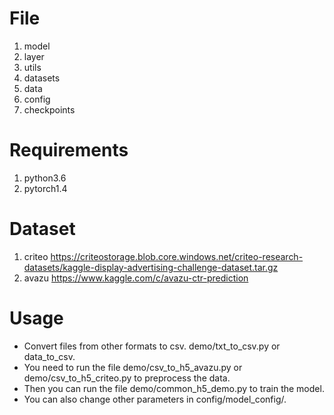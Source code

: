# File

1. model
2. layer
3. utils
4. datasets
5. data
6. config
7. checkpoints

# Requirements

1. python3.6
2. pytorch1.4

# Dataset

1. criteo
   https://criteostorage.blob.core.windows.net/criteo-research-datasets/kaggle-display-advertising-challenge-dataset.tar.gz
2. avazu
   https://www.kaggle.com/c/avazu-ctr-prediction

# Usage

- Convert files from other formats to csv. demo/txt_to_csv.py or data_to_csv.
- You need to run the file demo/csv_to_h5_avazu.py or demo/csv_to_h5_criteo.py to preprocess the data.
- Then you can run the file demo/common_h5_demo.py to train the model.
- You can also change other parameters in config/model_config/.